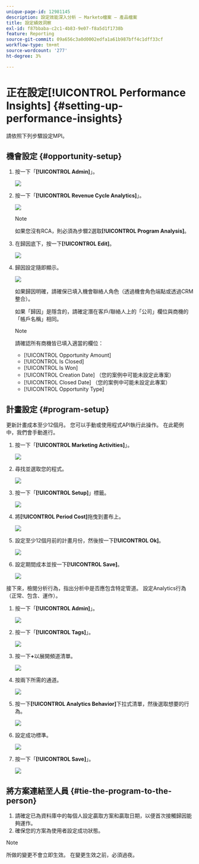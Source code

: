 ```yaml
---
unique-page-id: 12981145
description: 設定效能深入分析 — Marketo檔案 — 產品檔案
title: 設定績效洞察
exl-id: f87bbaba-c2c1-4b83-9e07-f8a5d1f1738b
feature: Reporting
source-git-commit: 09a656c3a0d0002edfa1a61b987bff4c1dff33cf
workflow-type: tm+mt
source-wordcount: '277'
ht-degree: 3%

---
```


# 正在設定[!UICONTROL Performance Insights] {#setting-up-performance-insights}

請依照下列步驟設定MPI。

## 機會設定 {#opportunity-setup}

1. 按一下「**[!UICONTROL Admin]**」。

   ![](assets/admin.png)

1. 按一下「**[!UICONTROL Revenue Cycle Analytics]**」。

   ![](assets/two-2.png)

   >[!NOTE]
   >
   >如果您沒有RCA，則必須為步驟2選取&#x200B;**[!UICONTROL Program Analysis]**。

1. 在歸因底下，按一下&#x200B;**[!UICONTROL Edit]**。

   ![](assets/three-1.png)

1. 歸因設定隨即顯示。

   ![](assets/four-2.png)

   如果歸因明確，請確保已填入機會聯絡人角色（透過機會角色端點或透過CRM整合）。

   如果「歸因」是隱含的，請確定潛在客戶/聯絡人上的「公司」欄位與商機的「帳戶名稱」相同。

   >[!NOTE]
   >
   >請確認所有商機皆已填入適當的欄位：
   >
   >* [!UICONTROL Opportunity Amount]
   >* [!UICONTROL Is Closed]
   >* [!UICONTROL Is Won]
   >* [!UICONTROL Creation Date] （您的案例中可能未設定此專案）
   >* [!UICONTROL Closed Date] （您的案例中可能未設定此專案）
   >* [!UICONTROL Opportunity Type]

## 計畫設定 {#program-setup}

更新計畫成本至少12個月。 您可以手動或使用程式API執行此操作。 在此範例中，我們會手動進行。

1. 按一下「**[!UICONTROL Marketing Activities]**」。

   ![](assets/ma.png)

1. 尋找並選取您的程式。

   ![](assets/select-program.png)

1. 按一下「**[!UICONTROL Setup]**」標籤。

   ![](assets/setup-tab.png)

1. 將&#x200B;**[!UICONTROL Period Cost]**&#x200B;拖曳到畫布上。

   ![](assets/period-cost.png)

1. 設定至少12個月前的計畫月份，然後按一下&#x200B;**[!UICONTROL Ok]**。

   ![](assets/set-period.png)

1. 設定期間成本並按一下&#x200B;**[!UICONTROL Save]**。

   ![](assets/set-cost.png)

接下來，檢閱分析行為，指出分析中是否應包含特定管道。 設定Analytics行為（正常、包含、運作）。

1. 按一下「**[!UICONTROL Admin]**」。

   ![](assets/admin.png)

1. 按一下「**[!UICONTROL Tags]**」。

   ![](assets/tags.png)

1. 按一下&#x200B;**+**&#x200B;以展開頻道清單。

   ![](assets/channel.png)

1. 按兩下所需的通道。

   ![](assets/channel-click.png)

1. 按一下&#x200B;**[!UICONTROL Analytics Behavior]**&#x200B;下拉式清單，然後選取想要的行為。

   ![](assets/edit-channel.png)

1. 設定成功標準。

   ![](assets/success.png)

1. 按一下「**[!UICONTROL Save]**」。

   ![](assets/save.png)

## 將方案連結至人員 {#tie-the-program-to-the-person}

1. 請確定已為資料庫中的每個人設定贏取方案和贏取日期，以便首次接觸歸因能夠運作。
1. 確保您的方案為使用者設定成功狀態。

>[!NOTE]
>
>所做的變更不會立即生效。 在變更生效之前，必須過夜。
